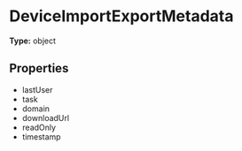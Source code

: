 # DeviceImportExportMetadata


**Type:** object

## Properties
* lastUser
* task
* domain
* downloadUrl
* readOnly
* timestamp

